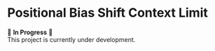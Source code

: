 # Positional Bias Shift Context Limit

🚧 **In Progress** 🚧  
This project is currently under development.
